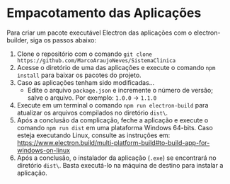 Empacotamento das Aplicações
============================

Para criar um pacote executável Electron das aplicações com o electron-builder,
siga os passos abaixo:

1. Clone o repositório com o comando `git clone https://github.com/MarcoAraujoNeves/SistemaClinica`
2. Acesse o diretório de uma das aplicações e execute o comando `npm install`
   para baixar os pacotes do projeto.
3. Caso as aplicações tenham sido modificadas...
    - Edite o arquivo `package.json` e incremente o número de versão; salve o
      arquivo. Por exemplo: `1.0.0` → `1.1.0`
4. Execute em um terminal o comando `npm run electron-build` para atualizar os
   arquivos compilados no diretório `dist\`.
5. Após a conclusão da complicação, feche a aplicação e execute o comando
   `npm run dist` em uma plataforma Windows 64-bits. Caso esteja executando
   Linux, consulte as instruções em:
   https://www.electron.build/multi-platform-build#to-build-app-for-windows-on-linux
6. Após a conclusão, o instalador da aplicação (`.exe`) se encontrará no
   diretório `dist\`. Basta executá-lo na máquina de destino para instalar a
   aplicação.
